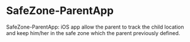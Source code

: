 # SafeZone-ParentApp
SafeZone-ParentApp: iOS app allow the parent to track the child location and keep him/her in the safe zone which the parent previously defined. 
